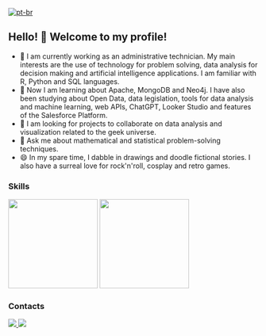 [![pt-br](https://img.shields.io/badge/lang-en-blue.svg)](https://github.com/GrlouX/GrlouX/blob/main/README.md)

## Hello! 👋 Welcome to my profile!

- 🔭 I am currently working as an administrative technician. My main interests are the use of technology for problem solving, data analysis for decision making and artificial intelligence applications. I am familiar with R, Python and SQL languages.
- 🌱 Now I am learning about Apache, MongoDB and Neo4j. I have also been studying about Open Data, data legislation, tools for data analysis and machine learning, web APIs, ChatGPT, Looker Studio and features of the Salesforce Platform.
- 👯 I am looking for projects to collaborate on data analysis and visualization related to the geek universe.
- 💬 Ask me about mathematical and statistical problem-solving techniques.
- 😄 In my spare time, I dabble in drawings and doodle fictional stories. I also have a surreal love for rock'n'roll, cosplay and retro games.

### Skills
<div id="code-stats">
  <a href="https://github.com/grloux"></a>
  <img height="180em", src="https://github-readme-stats.vercel.app/api?username=grloux&count_private=true&show_icons=true&theme=merko"/>
  <img height="180em", src="https://github-readme-stats.vercel.app/api/top-langs/?username=grloux&langs_count=10&layout=compact&theme=merko"/>
</div>  

### Contacts
<div id="social-media">
  <a href="mailto:gracilianolouredo@gmail.com" target="_blank"><img src="https://img.shields.io/badge/Gmail-D14836?style=for-the-badge&logo=gmail&logoColor=white"/>
  <a href="https://www.linkedin.com/in/graciliano-m%C3%A1rcio-santos-louredo-0b6a27205/" target="_blank"><img src="https://img.shields.io/badge/LinkedIn-0077B5?style=for-the-badge&logo=linkedin&logoColor=white"/>
</div>
